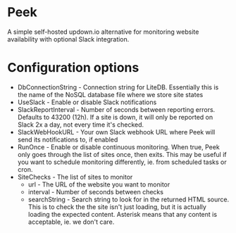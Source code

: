 # Peek
A simple self-hosted updown.io alternative for monitoring website availability with optional Slack integration.

# Configuration options
* DbConnectionString - Connection string for LiteDB. Essentially this is the name of the NoSQL database file where we store site states
* UseSlack - Enable or disable Slack notifications
* SlackReportInterval - Number of seconds between reporting errors. Defaults to 43200 (12h). If a site is down, it will only be reported on Slack 2x a day, not every time it's checked.
* SlackWebHookURL - Your own Slack webhook URL where Peek will send its notifications to, if enabled
* RunOnce - Enable or disable continuous monitoring. When true, Peek only goes through the list of sites once, then exits. This may be useful if you want to schedule monitoring differently, ie. from scheduled tasks or cron.
* SiteChecks - The list of sites to monitor
  * url - The URL of the website you want to monitor
  * interval - Number of seconds between checks
  * searchString - Search string to look for in the returned HTML source. This is to check the the site isn't just loading, but it is actually loading the expected content. Asterisk means that any content is acceptable, ie. we don't care.
